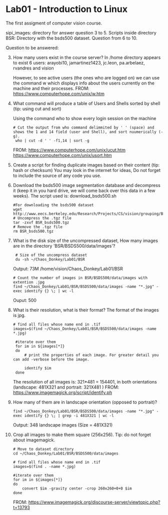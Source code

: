 # Lab01 - Introduction to Linux
The first assigment of computer vision course.


sipi_images: directory for answer question 3 to 5. Scripts inside directory
BSR: Directory with the bsds500 dataset. Question from 6 to 10.

Question to be answered: 

3. How many users exist in the course server?
    In /home directory appears to exist 6 users: arayobi10, jamartinez1423, jc.leon, pa.arbelaez, rvandres and vision
    
    However, to see active users (the ones who are logged on) we can use the command w which displays info 
    about the users currently on the machine and their processes. 
    FROM: https://www.computerhope.com/unix/w.htm
  

4. What command will produce a table of Users and Shells sorted by shell (tip: using cut and sort)

    Using the command who to show every login session on the machine
    
   ```
   # Cut the output from who command delimmited by ' ' (space) and shows the 1 and 14 field (user and Shell), and sort nuumerically (-g).
    who | cut -d ' ' -f1,14 | sort -g
    ```
    
    FROM: https://www.computerhope.com/unix/ucut.htm
          https://www.computerhope.com/unix/usort.htm

5. Create a script for finding duplicate images based on their content (tip: hash or checksum) You may look in the internet for ideas, Do not forget to include the source of any code you use.

6. Download the bsds500 image segmentation database and decompress it (keep it in you hard drive, we will come back over this data in a few weeks).
    The script used is: download_bsds500.sh
    ```
    #For downloading the bsds500 dataset
    wget http://www.eecs.berkeley.edu/Research/Projects/CS/vision/grouping/BSR/BSR_bsds500.tgz
    # Uncompress the .tgz file 
    tar -zxvf BSR_bsds500.tgz
    # Remove the .tgz file 
    rm BSR_bsds500.tgz
    ```

7. What is the disk size of the uncompressed dataset, How many images are in the directory 'BSR/BSDS500/data/images'?
   ```
    # Size of the uncompress dataset
    du -sh ~/Chaos_Donkey/Lab01/BSR
    ```
    Output: 73M	/home/vision/Chaos_Donkey/Lab01/BSR
    ```
    # Count the number of images in BSR/BSDS500/data/images with extention .jpg   
    find ~/Chaos_Donkey/Lab01/BSR/BSDS500/data/images -name "*.jpg" -exec identify {} \; | wc -l
    ```
    Ouput: 500

8. What is their resolution, what is their format?
   The format of the images is jpg.
   
   ```
   # find all files whose name end in .tif
   images=$(find ~/Chaos_Donkey/Lab01/BSR/BSDS500/data/images -name *.jpg)

    #iterate over them
    for im in ${images[*]}
    do
        # print the properties of each image. For greater detail you can add -verbose before the image. 
        
        identify $im
    done
    ```
    The resolution of all images is: 321*481 = 154401, in both orientations (landscape: 481X321  and portrait: 321X481 )
    FROM: https://www.imagemagick.org/script/identify.ph
    
9. How many of them are in landscape orientation (opposed to portrait)?
    ```
    find ~/Chaos_Donkey/Lab01/BSR/BSDS500/data/images -name "*.jpg" -exec identify {} \; | grep -i 481X321 | wc -l
    ```
    Output: 348 landscape images (Size = 481X321)

10. Crop all images to make them square (256x256). Tip: do not forget about imagemagick.
    ```
    # Move to dataset directory
    cd ~/Chaos_Donkey/Lab01/BSR/BSDS500/data/images

    # find all files whose name end in .tif
    images=$(find . -name *.jpg)

    #iterate over them
    for im in ${images[*]}
    do
        convert $im -gravity center -crop 260x260+0+0 $im 
    done
    ```
    FROM: https://www.imagemagick.org/discourse-server/viewtopic.php?t=13793
